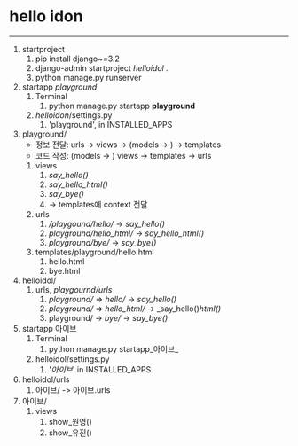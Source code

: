 # hello idon

---
1. startproject
   1. pip install django~=3.2
   2. django-admin startproject _helloidol ._
   3. python manage.py runserver
2. startapp _playground_
   1. Terminal
      1. python manage.py startapp **playground**
   2. _helloidon_/settings.py
      1. 'playground', in INSTALLED_APPS
3. playground/
   - 정보 전달: urls -> views -> (models -> ) -> templates
   - 코드 작성: (models -> ) views -> templates -> urls
   1. views
      1. _say_hello()_
      2. _say_hello_html()_
      3. _say_bye()_
      4. -> templates에 context 전달
   2. urls
      1. _/playgound/hello/_ -> _say_hello()_
      2. _playground/hello_html/_ -> _say_hello_html()_
      3. _playground/bye/_ -> _say_bye()_
   3. templates/playground/hello.html
      1. hello.html
      2. bye.html
4. helloidol/
   1. urls, _playgournd/urls_
      1. _playground/_ => _hello/_ -> _say_hello()_
      2. _playground/_ => _hello_html/_ -> _say_hello()_html()_
      3. playground/ -> _bye/_ -> _say_bye()_
5. startapp 아이브
   1. Terminal
      1. python manage.py startapp_아이브_
   2. helloidol/settings.py
      1. '_아이브_' in INSTALLED_APPS
6. helloidol/urls
   1. 아이브/ -> 아이브.urls
7. 아이브/
   1. views
      1. show_원영()
      2. show_유진()